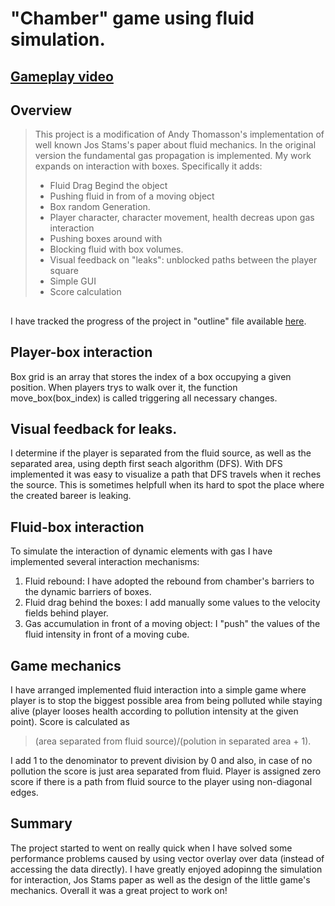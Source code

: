 # "Chamber" game using fluid simulation.

## [Gameplay video](https://www.youtube.com/watch?v=3NrM0mTncqI)
## Overview
> This project is a modification of Andy Thomasson's implementation of well known Jos Stams's paper about fluid mechanics.
> In the original version the fundamental gas propagation is implemented. My work expands on interaction with boxes.
> Specifically it adds:
> * Fluid Drag Begind the object
> * Pushing fluid in from of a moving object
> * Box random Generation.
> * Player character, character movement, health decreas upon gas interaction
> * Pushing boxes around with 
> * Blocking fluid with box volumes.
> * Visual feedback on "leaks": unblocked paths between the player square
> * Simple GUI
> * Score calculation

## 
I have tracked the progress of the project in "outline" file available [here](https://github.com/witold-gawlowski/octet/blob/Intro_to_game_programming_1/octet/src/projects/my_chamber/Concept/Outline.txt).

## Player-box interaction
Box grid is an array that stores the index of a box occupying a given position. When players trys to walk over it, the function move_box(box_index) is called triggering all necessary changes. 

## Visual feedback for leaks.
I determine if the player is separated from the fluid source, as well as the separated area, using depth first seach algorithm (DFS). With DFS implemented it was easy to visualize a path that DFS travels when it reches the source. This is sometimes helpfull when its hard to spot the place where the created bareer is leaking. 

## Fluid-box interaction
To simulate the interaction of dynamic elements with gas I have implemented several interaction mechanisms:
1. Fluid rebound: I have adopted the rebound from chamber's barriers to the dynamic barriers of boxes.
2. Fluid drag behind the boxes: I add manually some values to the velocity fields behind player.
3. Gas accumulation in front of a moving object: I "push" the values of the fluid intensity in front of a moving cube.

## Game mechanics

I have arranged implemented fluid interaction into a simple game where player is to stop the biggest possible area from being polluted while staying alive
(player looses health according to pollution intensity at the given point). Score is calculated as

> (area separated from fluid source)/(polution in separated area + 1).

I add 1 to the denominator to prevent division by 0 and also, in case of no pollution the score is just area separated from fluid.
Player is assigned zero score if there is a path from fluid source to the player using non-diagonal edges.

## Summary
The project started to went on really quick when I have solved some performance problems caused by using vector overlay over data (instead of accessing the data directly).
I have greatly enjoyed adopinng the simulation for interaction, Jos Stams paper as well as the design of the little game's mechanics. Overall it was a great project to work on!

